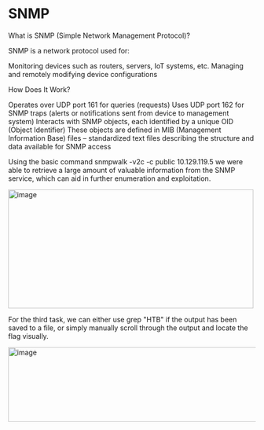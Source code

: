 # SNMP


What is SNMP (Simple Network Management Protocol)?

SNMP is a network protocol used for:

Monitoring devices such as routers, servers, IoT systems, etc.
Managing and remotely modifying device configurations


How Does It Work?

Operates over UDP port 161 for queries (requests)
Uses UDP port 162 for SNMP traps (alerts or notifications sent from device to management system)
Interacts with SNMP objects, each identified by a unique OID (Object Identifier)
These objects are defined in MIB (Management Information Base) files – standardized text files describing the structure and data available for SNMP access

Using the basic command snmpwalk -v2c -c public 10.129.119.5 we were able to retrieve a large amount of valuable information from the SNMP service, which can aid in further enumeration and exploitation.


<img width="499" height="242" alt="image" src="https://github.com/user-attachments/assets/edff590c-eafe-43ea-b41b-a51b3c2ae2f6" />

For the third task, we can either use grep "HTB" <output-file> if the output has been saved to a file, or simply manually scroll through the output and locate the flag visually.


<img width="840" height="152" alt="image" src="https://github.com/user-attachments/assets/6f3ec798-ad4d-4e95-b982-0ced4ab46043" />
